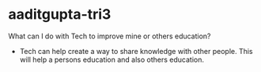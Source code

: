 # aaditgupta-tri3

What can I do with Tech to improve mine or others education?
- Tech can help create a way to share knowledge with other people. This will help a persons education and also others education.
